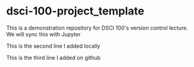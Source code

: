 # dsci-100-project_template
This is a demonstration repository for DSCI 100's version control lecture. We will sync this with Jupyter

This is the second line I added locally

This is the third line I added on github
